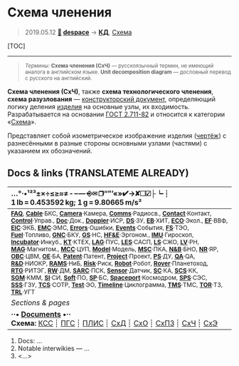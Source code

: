 # Схема членения
> 2019.05.12 **[🚀](../index/index.md) [despace](index.md)** → **[КД](doc.md)**, [Схема](doc.md)

[TOC]

---

> <small>*Термины:* **Схема членения (СхЧ)** — русскоязычный термин, не имеющий аналога в английском языке. **Unit decomposition diagram** — дословный перевод с русского на английский.</small>

**Схема членения (СхЧ)**, также **схема технологического членения**, **схема разузлования** — [конструкторский документ](doc.md), определяющий логику деления [изделия](unit.md) на основные узлы, их входимость. Разрабатывается на основании [ГОСТ 2.711-82](гост_2_711_82.md) и относится к категории «[Схема](doc.md)».

Представляет собой изометрическое изображение изделия ([чертёж](draft_model.md)) с разнесёнными в разные стороны основными узлами (частями) с указанием их обозначений.



<p style="page-break-after:always"> </p>

## Docs & links (TRANSLATEME ALREADY)
|…°·•¹²³±×÷≤≥≈≠ ‑ −— ⎆✉ ❐“”’«»✔→✘☐☑├┕┆ 1 lb = 0.453592 kg; 1 g = 9.80665 m/s²|
|:--|
|<small>**[FAQ](faq.md)**, **[Cable](cable.md)**·БКС, **[Camera](camera.md)**·Камера, **[Comms](comms.md)**·Радиосв., **[Contact](contact.md)**·Контакт, **[Control](control.md)**·Управ., **[Doc](doc.md)**·Док., **[Doppler](doppler.md)**·ИСР, **[DS](ds.md)**·ЗУ, **[EB](eb.md)**·ХИТ, **[ECO](ecology.md)**·Экол., **[EF](ef.md)**·ВВФ, **[ElC](elc.md)**·ЭКБ, **[EMC](emc.md)**·ЭМС, **[Errors](error.md)**·Ошибки, **[Events](event.md)**·События, **[FS](fs.md)**·ТЭО, **[Fuel](fuel.md)**·Топливо, **[GNC](gnc.md)**·БКУ, **[GS](scs.md)**·НС, **[HF&E](hfe.md)**·Эргоном., **[IMU](imu.md)**·Гироскоп, **[Incubator](incubator.md)**·Инкуб., **[KT](kt.md)**·КТЕХ, **[LAG](lag.md)**·ПУC, **[LES](les.md)**·САСП, **[LS](ls.md)**·СЖО, **[LV](lv.md)**·РН, **[MAG](mag.md)**·Магнитом., **[MCC](mcc.md)**·ЦУП, **[Model](model.md)**·Модель, **[MSC](sc.md)**·ПКА, **[N&B](nnb.md)**·БНО, **[NR](nr.md)**·ЯР, **[OBC](obc.md)**·ЦВМ, **[OE](oe.md)**·БА, **[Patent](патент.md)**·Патент, **[Project](project.md)**·Проект, **[PS](ps.md)**·ДУ, **[QA](quality.md)**·QA, **[R&D](rnd.md)**·НИОКР, **[RAMS](rams.md)**·НиБ, **[Risk](risk.md)**·Риск, **[Robot](robotics.md)**·Робот, **[Rover](rover.md)**·Планетоход, **[RTG](rtg.md)**·РИТЭГ, **[RW](rw.md)**·ДМ, **[SARC](sarc.md)**·ПСК, **[Sensor](sensor.md)**·Датчик, **[SC](sc.md)**·КА, **[SCS](scs.md)**·КК, **[SGM](sgm.md)**·КММ, **[SI](si.md)**·СИ, **[Soft](soft.md)**·ПО, **[SP](sp.md)**·БС, **[Spaceport](spaceport.md)**·Космодром, **[SPS](sps.md)**·СЭС, **[SSS](sss.md)**·ГЗУ, **[TCS](tcs.md)**·СОТР, **[Test](test.md)**·ЭО, **[Timeline](timeline.md)**·Циклограмма, **[TMS](tms.md)**·ТМС, **[TOR](tor.md)**·ТЗ, **[TRL](trl.md)**·УГТ</small>|
|*Sections & pages*|
|**··• [Documents](doc.md) •··**<br> **Схема:** [КСС](ксс.md) ┊ [ПГС](пгс.md) ┊ [ПЛИС](плис.md) ┊ [СхД](wbs.md) ┊ [СхО](draft_model.md) ┊ [СхПЗ](draft_model.md) ┊ [СхЧ](unit_decd.md) ┊ [СхЭ](ei_diagram.md) |

   1. Docs: …
   1. Notable interwikies — …
   1. <…>
